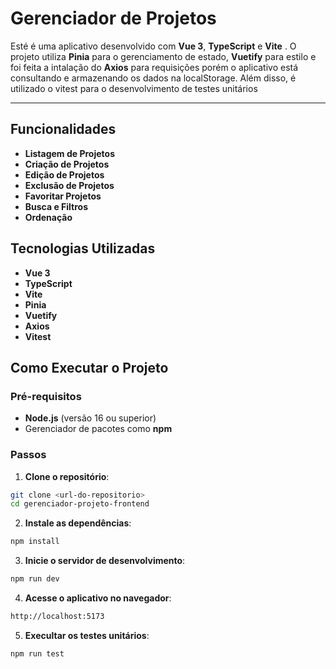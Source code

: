 # Gerenciador de Projetos

Esté é uma aplicativo desenvolvido com **Vue 3**, **TypeScript** e **Vite** .
O projeto utiliza **Pinia** para o gerenciamento de estado, **Vuetify** para estilo e foi feita a intalação do **Axios** para requisições porém o aplicativo está consultando e armazenando os dados na localStorage. Além disso, é utilizado o vitest para o desenvolvimento de testes unitários

---

## Funcionalidades

- **Listagem de Projetos**
- **Criação de Projetos**
- **Edição de Projetos**
- **Exclusão de Projetos**
- **Favoritar Projetos**
- **Busca e Filtros**
- **Ordenação**

## Tecnologias Utilizadas

- **Vue 3**
- **TypeScript**
- **Vite**
- **Pinia**
- **Vuetify**
- **Axios**
- **Vitest**

## Como Executar o Projeto
### Pré-requisitos

- **Node.js** (versão 16 ou superior)
- Gerenciador de pacotes como **npm**

### Passos

1. **Clone o repositório**:
```bash
git clone <url-do-repositorio>
cd gerenciador-projeto-frontend
```

 2. **Instale as dependências**:

```bash
npm install
```

3. **Inicie o servidor de desenvolvimento**:

```bash
npm run dev
```

4. **Acesse o aplicativo no navegador**:

```bash
http://localhost:5173
```

5. **Execultar os testes unitários**:

```bash
npm run test
```